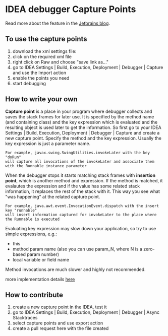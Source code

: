 # IDEA debugger Capture Points


Read more about the feature in the [Jetbrains blog](https://blog.jetbrains.com/idea/2017/02/intellij-idea-2017-1-eap-extends-debugger-with-async-stacktraces/).

## To use the capture points
 1. download the xml settings file:
  1. click on the required xml file
  2. right click on Raw and choose "save link as..."
 2. go to IDEA Settings | Build, Execution, Deployment | Debugger | Capture and use the Import action
 4. enable the points you need
 5. start debugging

## How to write your own
**Capture point** is a place in your program where debugger collects and saves the stack frames for later use.
It is specified by the method name (and containing class) and the key expression which is evaluated and the resulting object is used later to get the information.
So first go to your IDEA Settings | Build, Execution, Deployment | Debugger | Capture and create a new capture point.
Specify the method and the key expression. Usually the key expression is just a parameter name.

```
For example, javax.swing.SwingUtilities.invokeLater with the key "doRun"
will capture all invocations of the invokeLater and associate them with the Runnable instance parameter
```

When the debugger stops it starts matching stack frames with **insertion point**, which is another method and expression. If the method is matched, it evalautes the expression and if the value has some related stack information, it replaces the rest of the stack with it. This way you see what "was happening" at the related capture point.

```
For example, java.awt.event.InvocationEvent.dispatch with the insert key "runnable"
will insert information captured for invokeLater to the place where the Runnable is executed
```

Evaluating key expression may slow down your application, so try to use simple expressions, e.g.:
 * this
 * method param name (also you can use param_N, where N is a zero-based param number)
 * local variable or field name
 
Method invocations are much slower and highly not recommended.

more implementation details [here](https://blog.jetbrains.com/idea/2017/02/intellij-idea-2017-1-eap-extends-debugger-with-async-stacktraces/#comment-403133)

## How to contribute
 1. create a new capture point in the IDEA, test it
 3. go to IDEA Settings | Build, Execution, Deployment | Debugger | Async Stacktraces
 4. select capture points and use export action
 5. create a pull request here with the file created

